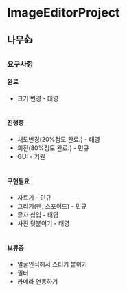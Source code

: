 # ImageEditorProject
## 나무👍
### 요구사항
#### 완료
- 크기 변경 - 태영
<br></br>
#### 진행중
- 채도변경(20%정도 완료.) - 태영
- 회전(80%정도 완료.) - 민규
- GUI - 기원 
<br></br>
#### 구현필요
- 자르기 - 민규
- 그리기(펜, 스포이드) - 민규
- 글자 삽입 - 태영
- 사진 덧붙이기 - 태영
<br></br>
#### 보류중
- 얼굴인식해서 스티커 붙이기
- 필터
- 카메라 연동하기
